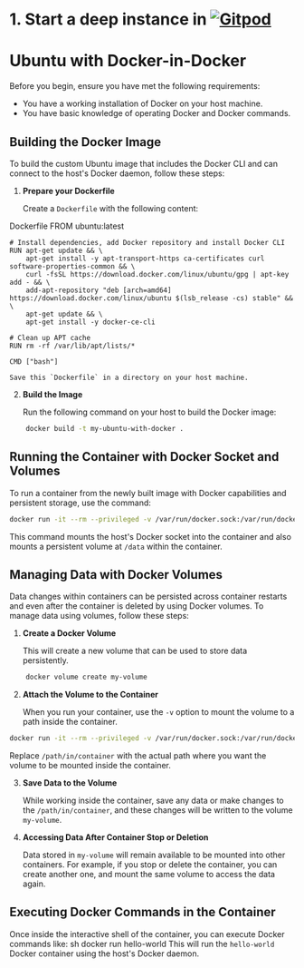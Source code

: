 # 1. Start a deep instance in [![Gitpod](https://img.shields.io/badge/Gitpod-ready--to--code-blue?logo=gitpod)](https://gitpod.io/#https://github.com/TimaxHack/docker-ubuntu)
# Ubuntu with Docker-in-Docker

Before you begin, ensure you have met the following requirements:

- You have a working installation of Docker on your host machine.
- You have basic knowledge of operating Docker and Docker commands.

## Building the Docker Image

To build the custom Ubuntu image that includes the Docker CLI and can connect to the host's Docker daemon, follow these steps:

1. **Prepare your Dockerfile**

    Create a `Dockerfile` with the following content:

    
Dockerfile
    FROM ubuntu:latest

    # Install dependencies, add Docker repository and install Docker CLI
    RUN apt-get update && \
        apt-get install -y apt-transport-https ca-certificates curl software-properties-common && \
        curl -fsSL https://download.docker.com/linux/ubuntu/gpg | apt-key add - && \
        add-apt-repository "deb [arch=amd64] https://download.docker.com/linux/ubuntu $(lsb_release -cs) stable" && \
        apt-get update && \
        apt-get install -y docker-ce-cli

    # Clean up APT cache
    RUN rm -rf /var/lib/apt/lists/*

    CMD ["bash"]
    
    Save this `Dockerfile` in a directory on your host machine.

2. **Build the Image**

    Run the following command on your host to build the Docker image:
 
```sh
    docker build -t my-ubuntu-with-docker .
```
    
## Running the Container with Docker Socket and Volumes

To run a container from the newly built image with Docker capabilities and persistent storage, use the command:
```sh
docker run -it --rm --privileged -v /var/run/docker.sock:/var/run/docker.sock -v my-volume:/data my-ubuntu-with-docker
```
This command mounts the host's Docker socket into the container and also mounts a persistent volume at `/data` within the container.

## Managing Data with Docker Volumes

Data changes within containers can be persisted across container restarts and even after the container is deleted by using Docker volumes. To manage data using volumes, follow these steps:

1. **Create a Docker Volume**

    This will create a new volume that can be used to store data persistently.

    
```sh
    docker volume create my-volume
```

2. **Attach the Volume to the Container**

    When you run your container, use the `-v` option to mount the volume to a path inside the container.

    
```sh
docker run -it --rm --privileged -v /var/run/docker.sock:/var/run/docker.sock -v my-volume:/path/in/container my-ubuntu-with-docker
```    
Replace `/path/in/container` with the actual path where you want the volume to be mounted inside the container.

3. **Save Data to the Volume**

    While working inside the container, save any data or make changes to the `/path/in/container`, and these changes will be written to the volume `my-volume`.

4. **Accessing Data After Container Stop or Deletion**

    Data stored in `my-volume` will remain available to be mounted into other containers. For example, if you stop or delete the container, you can create another one, and mount the same volume to access the data again.

## Executing Docker Commands in the Container

Once inside the interactive shell of the container, you can execute Docker commands like:
sh
docker run hello-world
This will run the `hello-world` Docker container using the host's Docker daemon.

